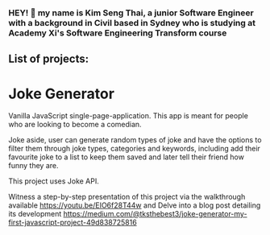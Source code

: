 ### HEY! 👋 my name is Kim Seng Thai, a junior Software Engineer with a background in Civil based in Sydney who is studying at Academy Xi's Software Engineering Transform course

## List of projects:

# Joke Generator

Vanilla JavaScript single-page-application. This app is meant for people who are looking to become a comedian. 

Joke aside, user can generate random types of joke and have the options to filter them through joke types, categories and keywords, including add their favourite joke to a list to keep them saved and later tell their friend how funny they are. 

This project uses Joke API. 

Witness a step-by-step presentation of this project via the walkthrough available https://youtu.be/EIO6f28T44w  and 
Delve into a blog post detailing its development https://medium.com/@tksthebest3/joke-generator-my-first-javascript-project-49d838725816



<!--
**Afterburn3/Afterburn3** is a ✨ _special_ ✨ repository because its `README.md` (this file) appears on your GitHub profile.

Here are some ideas to get you started:

- 🔭 I’m currently working on ...
- 🌱 I’m currently learning ...
- 👯 I’m looking to collaborate on ...
- 🤔 I’m looking for help with ...
- 💬 Ask me about ...
- 📫 How to reach me: ...
- 😄 Pronouns: ...
- ⚡ Fun fact: ...
-->
